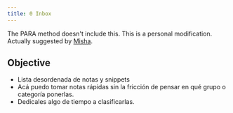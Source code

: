 ```yaml
---
title: 0 Inbox
---
```


The PARA method doesn't include this. This is a personal modification.
Actually suggested by [Misha](https://youtu.be/oxUVn37-Igk).

## Objective

- Lista desordenada de notas y snippets
- Acá puedo tomar notas rápidas sin la fricción de pensar en qué grupo o categoría ponerlas.
- Dedicales algo de tiempo a clasificarlas.
